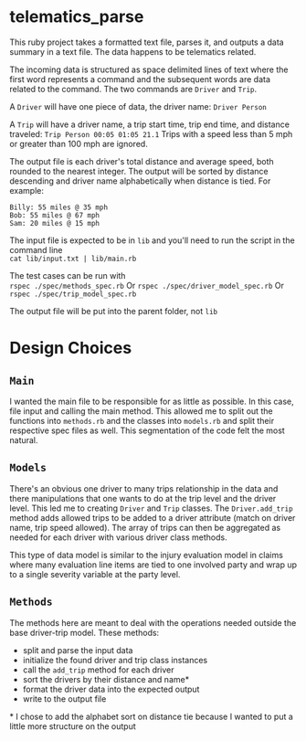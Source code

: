 # telematics_parse

This ruby project takes a formatted text file, parses it, and outputs a data summary in a text file. The data happens to be telematics related.

The incoming data is structured as space delimited lines of text where the first word represents a command and the subsequent words are data related to the command. The two commands are ```Driver``` and ```Trip```.

A ```Driver``` will have one piece of data, the driver name: ```Driver Person```

A ```Trip``` will have a driver name, a trip start time, trip end time, and distance traveled: ```Trip Person 00:05 01:05 21.1```
Trips with a speed less than 5 mph or greater than 100 mph are ignored.

The output file is each driver's total distance and average speed, both rounded to the nearest integer. The output will be sorted by distance descending and driver name alphabetically when distance is tied. For example:

```
Billy: 55 miles @ 35 mph
Bob: 55 miles @ 67 mph
Sam: 20 miles @ 15 mph
```


The input file is expected to be in ``` lib ``` and you'll need to run the script in the command line \
``` cat lib/input.txt | lib/main.rb ```

The test cases can be run with \
``` rspec ./spec/methods_spec.rb ``` Or ``` rspec ./spec/driver_model_spec.rb ``` Or ```rspec ./spec/trip_model_spec.rb```

The output file will be put into the parent folder, not ```lib```

# Design Choices

## ```Main```

I wanted the main file to be responsible for as little as possible. In this case, file input and calling the main method. This allowed me to split out the functions into ```methods.rb``` and the classes into ```models.rb``` and split their respective spec files as well. This segmentation of the code felt the most natural.

## ```Models```

There's an obvious one driver to many trips relationship in the data and there manipulations that one wants to do at the trip level and the driver level. This led me to creating ```Driver``` and ```Trip``` classes. The ```Driver.add_trip``` method adds allowed trips to be added to a driver attribute (match on driver name, trip speed allowed). The array of trips can then be aggregated as needed for each driver with various driver class methods.

This type of data model is similar to the injury evaluation model in claims where many evaluation line items are tied to one involved party and wrap up to a single severity variable at the party level.

## ```Methods```
The methods here are meant to deal with the operations needed outside the base driver-trip model. These methods:
- split and parse the input data
- initialize the found driver and trip class instances
- call the ```add_trip``` method for each driver
- sort the drivers by their distance and name*
- format the driver data into the expected output
- write to the output file

\* I chose to add the alphabet sort on distance tie because I wanted to put a little more structure on the output
 
